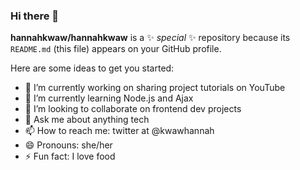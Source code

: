 ### Hi there 👋


**hannahkwaw/hannahkwaw** is a ✨ _special_ ✨ repository because its `README.md` (this file) appears on your GitHub profile.

Here are some ideas to get you started:

- 🔭 I’m currently working on sharing project tutorials on YouTube
- 🌱 I’m currently learning Node.js and Ajax
- 👯 I’m looking to collaborate on frontend dev projects 
- 💬 Ask me about anything tech
- 📫 How to reach me: twitter at @kwawhannah
- 😄 Pronouns: she/her
- ⚡ Fun fact: I love food

